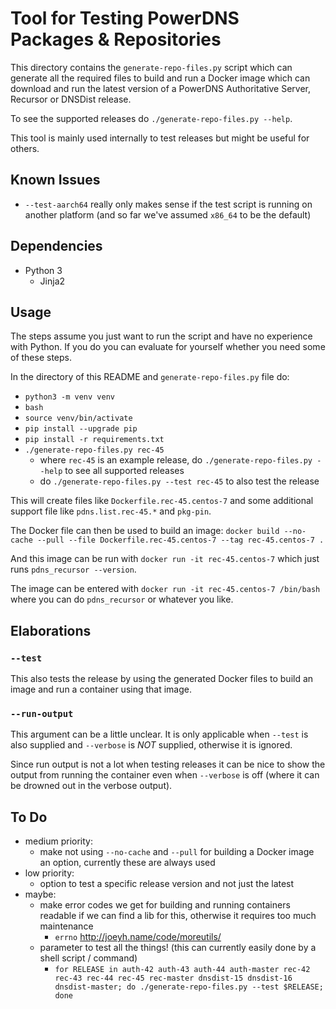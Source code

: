# Tool for Testing PowerDNS Packages & Repositories

This directory contains the `generate-repo-files.py` script which can
generate all the required files to build and run a Docker image which
can download and run the latest version of a PowerDNS Authoritative
Server, Recursor or DNSDist release.

To see the supported releases do `./generate-repo-files.py --help`.

This tool is mainly used internally to test releases but might be useful
for others.

## Known Issues

- `--test-aarch64` really only makes sense if the test script is running on
  another platform (and so far we've assumed `x86_64` to be the default)

## Dependencies

- Python 3
  - Jinja2

## Usage

The steps assume you just want to run the script and have no experience
with Python.  If you do you can evaluate for yourself whether you need
some of these steps.

In the directory of this README and `generate-repo-files.py` file do:

- `python3 -m venv venv`
- `bash`
- `source venv/bin/activate`
- `pip install --upgrade pip`
- `pip install -r requirements.txt`
- `./generate-repo-files.py rec-45`
    - where `rec-45` is an example release, do
      `./generate-repo-files.py --help` to see all supported releases
    - do `./generate-repo-files.py --test rec-45` to also test the
      release

This will create files like `Dockerfile.rec-45.centos-7` and some
additional support file like `pdns.list.rec-45.*` and `pkg-pin`.

The Docker file can then be used to build an image: `docker build --no-cache --pull --file Dockerfile.rec-45.centos-7 --tag rec-45.centos-7 .`

And this image can be run with `docker run -it rec-45.centos-7` which
just runs `pdns_recursor --version`.

The image can be entered with `docker run -it rec-45.centos-7 /bin/bash`
where you can do `pdns_recursor` or whatever you like.

## Elaborations

### `--test`

This also tests the release by using the generated Docker files to build
an image and run a container using that image.

### `--run-output`

This argument can be a little unclear.  It is only applicable when
`--test` is also supplied and `--verbose` is *NOT* supplied, otherwise
it is ignored.

Since run output is not a lot when testing releases it can be nice to
show the output from running the container even when `--verbose` is off
(where it can be drowned out in the verbose output).

## To Do

- medium priority:
    - make not using `--no-cache` and `--pull` for building a Docker
      image an option, currently these are always used
- low priority:
    - option to test a specific release version and not just the latest
- maybe:
    - make error codes we get for building and running containers
      readable if we can find a lib for this, otherwise it requires too
      much maintenance
        - `errno` http://joeyh.name/code/moreutils/
    - parameter to test all the things!  (this can currently easily done
      by a shell script / command)
      - `for RELEASE in auth-42 auth-43 auth-44 auth-master rec-42 rec-43 rec-44 rec-45 rec-master dnsdist-15 dnsdist-16 dnsdist-master; do ./generate-repo-files.py --test $RELEASE; done`
